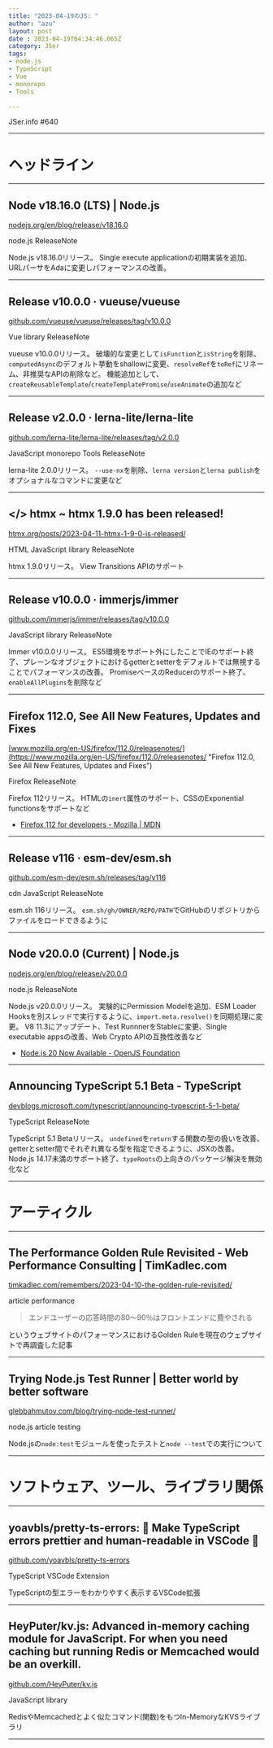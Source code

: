 ```yaml
---
title: "2023-04-19のJS: "
author: "azu"
layout: post
date : 2023-04-19T04:34:46.065Z
category: JSer
tags:
- node.js
- TypeScript
- Vue
- monorepo
- Tools

---
```


JSer.info #640

----

<h1 class="site-genre">ヘッドライン</h1>

----

## Node v18.16.0 (LTS) | Node.js
[nodejs.org/en/blog/release/v18.16.0](https://nodejs.org/en/blog/release/v18.16.0 "Node v18.16.0 (LTS) | Node.js")
<p class="jser-tags jser-tag-icon"><span class="jser-tag">node.js</span> <span class="jser-tag">ReleaseNote</span></p>

Node.js v18.16.0リリース。
Single execute applicationの初期実装を追加、URLパーサをAdaに変更しパフォーマンスの改善。


----

## Release v10.0.0 · vueuse/vueuse
[github.com/vueuse/vueuse/releases/tag/v10.0.0](https://github.com/vueuse/vueuse/releases/tag/v10.0.0 "Release v10.0.0 · vueuse/vueuse")
<p class="jser-tags jser-tag-icon"><span class="jser-tag">Vue</span> <span class="jser-tag">library</span> <span class="jser-tag">ReleaseNote</span></p>

vueuse v10.0.0リリース。
破壊的な変更として`isFunction`と`isString`を削除、`computedAsync`のデフォルト挙動をshallowに変更、`resolveRef`を`toRef`にリネーム、非推奨なAPIの削除など。
機能追加として、`createReusableTemplate`/`createTemplatePromise`/`useAnimate`の追加など


----

## Release v2.0.0 · lerna-lite/lerna-lite
[github.com/lerna-lite/lerna-lite/releases/tag/v2.0.0](https://github.com/lerna-lite/lerna-lite/releases/tag/v2.0.0 "Release v2.0.0 · lerna-lite/lerna-lite")
<p class="jser-tags jser-tag-icon"><span class="jser-tag">JavaScript</span> <span class="jser-tag">monorepo</span> <span class="jser-tag">Tools</span> <span class="jser-tag">ReleaseNote</span></p>

lerna-lite 2.0.0リリース。
`--use-nx`を削除、`lerna version`と`lerna publish`をオプショナルなコマンドに変更など


----

## &lt;/&gt; htmx ~ htmx 1.9.0 has been released!
[htmx.org/posts/2023-04-11-htmx-1-9-0-is-released/](https://htmx.org/posts/2023-04-11-htmx-1-9-0-is-released/ "&lt;/&gt; htmx ~ htmx 1.9.0 has been released!")
<p class="jser-tags jser-tag-icon"><span class="jser-tag">HTML</span> <span class="jser-tag">JavaScript</span> <span class="jser-tag">library</span> <span class="jser-tag">ReleaseNote</span></p>

htmx 1.9.0リリース。
View Transitions APIのサポート


----

## Release v10.0.0 · immerjs/immer
[github.com/immerjs/immer/releases/tag/v10.0.0](https://github.com/immerjs/immer/releases/tag/v10.0.0 "Release v10.0.0 · immerjs/immer")
<p class="jser-tags jser-tag-icon"><span class="jser-tag">JavaScript</span> <span class="jser-tag">library</span> <span class="jser-tag">ReleaseNote</span></p>

Immer v10.0.0リリース。
ES5環境をサポート外にしたことでIEのサポート終了、プレーンなオブジェクトにおけるgetterとsetterをデフォルトでは無視することでパフォーマンスの改善。
PromiseベースのReducerのサポート終了、`enableAllPlugins`を削除など


----

## Firefox 112.0, See All New Features, Updates and Fixes
[www.mozilla.org/en-US/firefox/112.0/releasenotes/](https://www.mozilla.org/en-US/firefox/112.0/releasenotes/ "Firefox 112.0, See All New Features, Updates and Fixes")
<p class="jser-tags jser-tag-icon"><span class="jser-tag">Firefox</span> <span class="jser-tag">ReleaseNote</span></p>

Firefox 112リリース。
HTMLの`inert`属性のサポート、CSSのExponential functionsをサポートなど

- [Firefox 112 for developers - Mozilla | MDN](https://developer.mozilla.org/en-US/docs/Mozilla/Firefox/Releases/112 "Firefox 112 for developers - Mozilla | MDN")

----

## Release v116 · esm-dev/esm.sh
[github.com/esm-dev/esm.sh/releases/tag/v116](https://github.com/esm-dev/esm.sh/releases/tag/v116 "Release v116 · esm-dev/esm.sh")
<p class="jser-tags jser-tag-icon"><span class="jser-tag">cdn</span> <span class="jser-tag">JavaScript</span> <span class="jser-tag">ReleaseNote</span></p>

esm.sh 116リリース。
`esm.sh/gh/OWNER/REPO/PATH`でGitHubのリポジトリからファイルをロードできるように


----

## Node v20.0.0 (Current) | Node.js
[nodejs.org/en/blog/release/v20.0.0](https://nodejs.org/en/blog/release/v20.0.0 "Node v20.0.0 (Current) | Node.js")
<p class="jser-tags jser-tag-icon"><span class="jser-tag">node.js</span> <span class="jser-tag">ReleaseNote</span></p>

Node.js v20.0.0リリース。
実験的にPermission Modelを追加、ESM Loader Hooksを別スレッドで実行するように、`import.meta.resolve()`を同期処理に変更。
V8 11.3にアップデート、Test RunnnerをStableに変更、Single executable appsの改善、Web Crypto APIの互換性改善など

- [Node.js 20 Now Available - OpenJS Foundation](https://openjsf.org/blog/2023/04/18/node-js-20-now-available/ "Node.js 20 Now Available - OpenJS Foundation")

----

## Announcing TypeScript 5.1 Beta - TypeScript
[devblogs.microsoft.com/typescript/announcing-typescript-5-1-beta/](https://devblogs.microsoft.com/typescript/announcing-typescript-5-1-beta/ "Announcing TypeScript 5.1 Beta - TypeScript")
<p class="jser-tags jser-tag-icon"><span class="jser-tag">TypeScript</span> <span class="jser-tag">ReleaseNote</span></p>

TypeScript 5.1 Betaリリース。
`undefined`を`return`する関数の型の扱いを改善、getterとsetter間でそれぞれ異なる型を指定できるように、JSXの改善。
Node.js 14.17未満のサポート終了、`typeRoots`の上向きのパッケージ解決を無効化など


----
<h1 class="site-genre">アーティクル</h1>

----

## The Performance Golden Rule Revisited - Web Performance Consulting | TimKadlec.com
[timkadlec.com/remembers/2023-04-10-the-golden-rule-revisited/](https://timkadlec.com/remembers/2023-04-10-the-golden-rule-revisited/ "The Performance Golden Rule Revisited - Web Performance Consulting | TimKadlec.com")
<p class="jser-tags jser-tag-icon"><span class="jser-tag">article</span> <span class="jser-tag">performance</span></p>

> エンドユーザーの応答時間の80～90％はフロントエンドに費やされる

というウェブサイトのパフォーマンスにおけるGolden Ruleを現在のウェブサイトで再調査した記事


----

## Trying Node.js Test Runner | Better world by better software
[glebbahmutov.com/blog/trying-node-test-runner/](https://glebbahmutov.com/blog/trying-node-test-runner/ "Trying Node.js Test Runner | Better world by better software")
<p class="jser-tags jser-tag-icon"><span class="jser-tag">node.js</span> <span class="jser-tag">article</span> <span class="jser-tag">testing</span></p>

Node.jsの`node:test`モジュールを使ったテストと`node --test`での実行について


----
<h1 class="site-genre">ソフトウェア、ツール、ライブラリ関係</h1>

----

## yoavbls/pretty-ts-errors: 🔵 Make TypeScript errors prettier and human-readable in VSCode 🎀
[github.com/yoavbls/pretty-ts-errors](https://github.com/yoavbls/pretty-ts-errors "yoavbls/pretty-ts-errors: 🔵 Make TypeScript errors prettier and human-readable in VSCode 🎀")
<p class="jser-tags jser-tag-icon"><span class="jser-tag">TypeScript</span> <span class="jser-tag">VSCode</span> <span class="jser-tag">Extension</span></p>

TypeScriptの型エラーをわかりやすく表示するVSCode拡張


----

## HeyPuter/kv.js: Advanced in-memory caching module for JavaScript. For when you need caching but running Redis or Memcached would be an overkill.
[github.com/HeyPuter/kv.js](https://github.com/HeyPuter/kv.js "HeyPuter/kv.js: Advanced in-memory caching module for JavaScript. For when you need caching but running Redis or Memcached would be an overkill.")
<p class="jser-tags jser-tag-icon"><span class="jser-tag">JavaScript</span> <span class="jser-tag">library</span></p>

RedisやMemcachedとよく似たコマンド(関数)をもつIn-MemoryなKVSライブラリ


----
